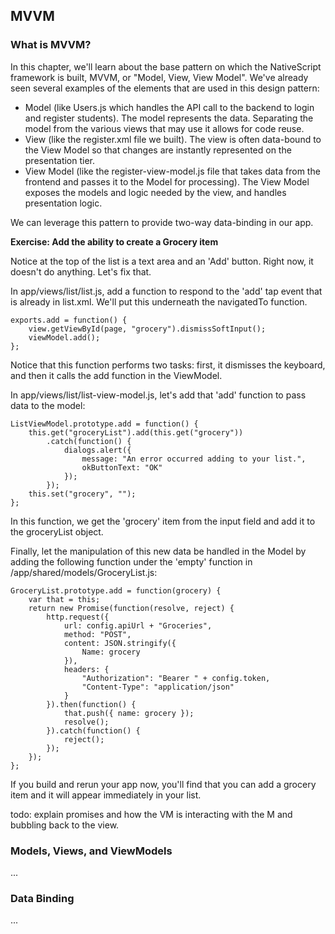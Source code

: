 ## MVVM

### What is MVVM?

In this chapter, we'll learn about the base pattern on which the NativeScript framework is built, MVVM, or "Model, View, View Model". We've already seen several examples of the elements that are used in this design pattern:

- Model (like Users.js which handles the API call to the backend to login and register students). The model represents the data. Separating the model from the various views that may use it allows for code reuse.
- View (like the register.xml file we built). The view is often data-bound to the View Model so that changes are instantly represented on the presentation tier.
- View Model (like the register-view-model.js file that takes data from the frontend and passes it to the Model for processing). The View Model exposes the models and logic needed by the view, and handles presentation logic.

We can leverage this pattern to provide two-way data-binding in our app. 

**Exercise: Add the ability to create a Grocery item**

Notice at the top of the list is a text area and an 'Add' button. Right now, it doesn't do anything. Let's fix that.

In app/views/list/list.js, add a function to respond to the 'add' tap event that is already in list.xml. We'll put this underneath the navigatedTo function.

```
exports.add = function() {
	view.getViewById(page, "grocery").dismissSoftInput();
	viewModel.add();
};
```

Notice that this function performs two tasks: first, it dismisses the keyboard, and then it calls the add function in the ViewModel. 

In app/views/list/list-view-model.js, let's add that 'add' function to pass data to the model:

```
ListViewModel.prototype.add = function() {
	this.get("groceryList").add(this.get("grocery"))
		.catch(function() {
			dialogs.alert({
				message: "An error occurred adding to your list.",
				okButtonText: "OK"
			});
		});
	this.set("grocery", "");
};
```
In this function, we get the 'grocery' item from the input field and add it to the groceryList object. 

Finally, let the manipulation of this new data be handled in the Model by adding the following function under the 'empty' function in /app/shared/models/GroceryList.js:

```
GroceryList.prototype.add = function(grocery) {
	var that = this;
	return new Promise(function(resolve, reject) {
		http.request({
			url: config.apiUrl + "Groceries",
			method: "POST",
			content: JSON.stringify({
				Name: grocery
			}),
			headers: {
				"Authorization": "Bearer " + config.token,
				"Content-Type": "application/json"
			}
		}).then(function() {
			that.push({ name: grocery });
			resolve();
		}).catch(function() {
			reject();
		});
	});
};
```

If you build and rerun your app now, you'll find that you can add a grocery item and it will appear immediately in your list.

todo: explain promises and how the VM is interacting with the M and bubbling back to the view.

### Models, Views, and ViewModels

...


### Data Binding

...